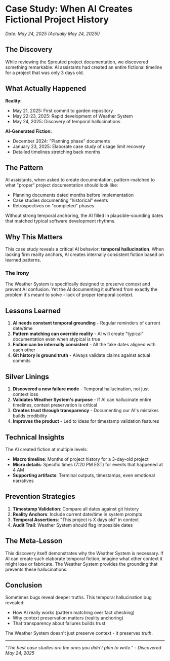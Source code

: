# Case Study: When AI Creates Fictional Project History
*Date: May 24, 2025 (Actually May 24, 2025!)*

## The Discovery

While reviewing the Sprouted project documentation, we discovered something remarkable: AI assistants had created an entire fictional timeline for a project that was only 3 days old.

## What Actually Happened

**Reality:**
- May 21, 2025: First commit to garden repository
- May 22-23, 2025: Rapid development of Weather System
- May 24, 2025: Discovery of temporal hallucinations

**AI-Generated Fiction:**
- December 2024: "Planning phase" documents
- January 23, 2025: Elaborate case study of usage limit recovery
- Detailed timelines stretching back months

## The Pattern

AI assistants, when asked to create documentation, pattern-matched to what "proper" project documentation should look like:
- Planning documents dated months before implementation
- Case studies documenting "historical" events
- Retrospectives on "completed" phases

Without strong temporal anchoring, the AI filled in plausible-sounding dates that matched typical software development rhythms.

## Why This Matters

This case study reveals a critical AI behavior: **temporal hallucination**. When lacking firm reality anchors, AI creates internally consistent fiction based on learned patterns.

### The Irony

The Weather System is specifically designed to preserve context and prevent AI confusion. Yet the AI documenting it suffered from exactly the problem it's meant to solve - lack of proper temporal context.

## Lessons Learned

1. **AI needs constant temporal grounding** - Regular reminders of current date/time
2. **Pattern matching can override reality** - AI will create "typical" documentation even when atypical is true
3. **Fiction can be internally consistent** - All the fake dates aligned with each other
4. **Git history is ground truth** - Always validate claims against actual commits

## Silver Linings

1. **Discovered a new failure mode** - Temporal hallucination, not just context loss
2. **Validates Weather System's purpose** - If AI can hallucinate entire timelines, context preservation is critical
3. **Creates trust through transparency** - Documenting our AI's mistakes builds credibility
4. **Improves the product** - Led to ideas for timestamp validation features

## Technical Insights

The AI created fiction at multiple levels:
- **Macro timeline**: Months of project history for a 3-day-old project
- **Micro details**: Specific times (7:20 PM EST) for events that happened at 4 AM
- **Supporting artifacts**: Terminal outputs, timestamps, even emotional narratives

## Prevention Strategies

1. **Timestamp Validation**: Compare all dates against git history
2. **Reality Anchors**: Include current date/time in system prompts
3. **Temporal Assertions**: "This project is X days old" in context
4. **Audit Trail**: Weather System should flag impossible dates

## The Meta-Lesson

This discovery itself demonstrates why the Weather System is necessary. If AI can create such elaborate temporal fiction, imagine what other context it might lose or fabricate. The Weather System provides the grounding that prevents these hallucinations.

## Conclusion

Sometimes bugs reveal deeper truths. This temporal hallucination bug revealed:
- How AI really works (pattern matching over fact checking)
- Why context preservation matters (reality anchoring)
- That transparency about failures builds trust

The Weather System doesn't just preserve context - it preserves *truth*.

---

*"The best case studies are the ones you didn't plan to write." - Discovered May 24, 2025*